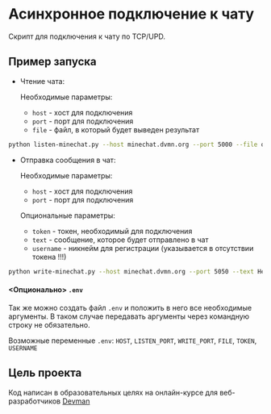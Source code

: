 # Асинхронное подключение к чату

Скрипт для подключения к чату по TCP/UPD.

## Пример запуска

* Чтение чата:

    Необходимые параметры:
    * `host` - хост для подключения
    * `port` - порт для подключения
    * `file` - файл, в который будет выведен результат

```bash
python listen-minechat.py --host minechat.dvmn.org --port 5000 --file output.txt
```

* Отправка сообщения в чат:

    Необходимые параметры:
    * `host` - хост для подключения
    * `port` - порт для подключения
    
    Опциональные параметры:
    * `token` - токен, необходимый для подключения
    * `text` - сообщение, которое будет отправлено в чат
    * `username` - никнейм для регистрации (указывается в отсутствии токена !!!)
    
```bash
python write-minechat.py --host minechat.dvmn.org --port 5050 --text Hello
```

#### <Опционально> `.env`
Так же можно создать файл `.env` и положить в него все необходимые аргументы.
В таком случае передавать аргументы через командную строку не обязательно.

Возможные переменные `.env`:
`HOST`,
`LISTEN_PORT`,
`WRITE_PORT`,
`FILE`,
`TOKEN`,
`USERNAME`

## Цель проекта
Код написан в образовательных целях на онлайн-курсе для веб-разработчиков [Devman](https://dvmn.org/modules)

